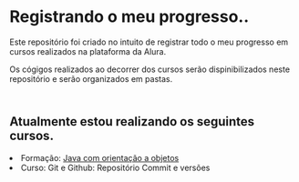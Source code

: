 <h1>Registrando o meu progresso..</h1>
<p>Este repositório foi criado no intuito de registrar todo o meu progresso em cursos realizados na plataforma da Alura.</p>
<p>Os cógigos realizados ao decorrer dos cursos serão dispinibilizados neste repositório e serão organizados em pastas.</p>

<h2><br>Atualmente estou realizando os seguintes cursos.</h2>
    
  <li>Formação: <a href=“https://github.com/BrunoCalves/Alura/tree/main/JAVA“>Java com orientação a objetos</a></li>
  <li>Curso: Git e Github: Repositório Commit e versões</li>


